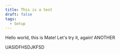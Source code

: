```yaml
---
title: This is a test
draft: false
tags:
  - Setup
---
```

 
Hello world, this is Mate!
Let's try it, again!
ANOTHER

UASIDFHSDJKFSD